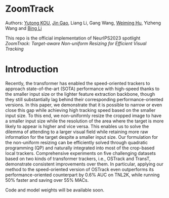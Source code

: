 # ZoomTrack

Authors: [Yutong KOU](Kou-99.github.io), [Jin Gao](https://people.ucas.edu.cn/~jgao?language=en), Liang Li, Gang Wang, [Weiming Hu](https://people.ucas.ac.cn/~huweiming?language=en), Yizheng Wang and [Bing Li](http://www.ia.cas.cn/sourcedb_ia_cas/cn/iaexpert/201707/t20170715_4833365.html)

This repo is the official implementation of NeurIPS2023 spotlight *ZoomTrack: Target-aware Non-uniform Resizing for Efficient Visual Tracking*

# Introduction
Recently, the transformer has enabled the speed-oriented trackers to approach state-of-the-art (SOTA) performance with high-speed thanks to the smaller input size or the lighter feature extraction backbone, though they still substantially lag behind their corresponding performance-oriented versions. In this paper, we demonstrate that it is possible to narrow or even close this gap while achieving high tracking speed based on the smaller input size. To this end, we non-uniformly resize the cropped image to have a smaller input size while the resolution of the area where the target is more likely to appear is higher and vice versa. This enables us to solve the dilemma of attending to a larger visual field while retaining more raw information for the target despite a smaller input size. Our formulation for the non-uniform resizing can be efficiently solved through quadratic programming (QP) and naturally integrated into most of the crop-based local trackers. Comprehensive experiments on five challenging datasets based on two kinds of transformer trackers, i.e., OSTrack and TransT, demonstrate consistent improvements over them. In particular, applying our method to the speed-oriented version of OSTrack even outperforms its performance-oriented counterpart by 0.6% AUC on TNL2K, while running 50% faster and saving over 55% MACs.

Code and model weights will be available soon.
